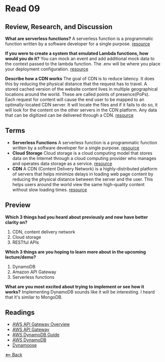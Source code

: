 # Read 09

## Review, Research, and Discussion

**What are serverless functions?** A serverless function is a programmatic function written by a software developer for a single purpose. [resource](https://blog.hubspot.com/website/serverless-functions)

**If you were to create a system that emulated Lambda functions, how would you do it?** You can mock an event and add additional mock data to the context passed to the lambda function. The .env will be where you place your deployment configuration. [resource](https://www.npmjs.com/package/node-lambda)

**Describe how a CDN works** The goal of CDN is to reduce latency. It does this by reducing the physical distance that the request has to travel. A stored cached version of the website content lives in multiple geographical locations around the world. These are called points of presence(PoPs). Each request for content will cause the end user to be mapped to an optimally-located CDN server. It will locate the files and if it fails to do so, it will look for the content on the other servers in the CDN platform. Any data that can be digitized can be delivered through a CDN. [resource](https://www.akamai.com/us/en/cdn/what-is-a-cdn.jsp)

## Terms
- **Serverless Functions** A serverless function is a programmatic function written by a software developer for a single purpose. [resource](https://blog.hubspot.com/website/serverless-functions)
- **Cloud Storage** Cloud storage is a cloud computing model that stores data on the Internet through a cloud computing provider who manages and operates data storage as a service. [resource](https://aws.amazon.com/what-is-cloud-storage/)
- **CDN** A CDN (Content Delivery Network) is a highly-distributed platform of servers that helps minimize delays in loading web page content by reducing the physical distance between the server and the user. This helps users around the world view the same high-quality content without slow loading times. [resource](https://www.akamai.com/us/en/cdn/what-is-a-cdn.jsp)

## Preview

**Which 3 things had you heard about previously and now have better clarity on?**
1. CDN, content delivery network
1. Cloud storage
1. RESTful APIs

**Which 3 things are you hoping to learn more about in the upcoming lecture/demo?**
1. DynamoDB
1. Amazon API Gateway
1. Serverless functions

**What are you most excited about trying to implement or see how it works?** Implementing DynamoDB sounds like it will be interesting. I heard that it's similar to MongoDB.

## Readings
- [AWS API Gateway Overview](https://www.serverless.com/amazon-api-gateway)
- [AWS API Gateway](https://aws.amazon.com/api-gateway/)
- [AWS DynamoDB Guide](https://www.dynamodbguide.com/what-is-dynamo-db/)
- [AWS DynamoDB](https://aws.amazon.com/dynamodb/)
- [Dynamoose](https://dynamoosejs.com/getting_started/Introduction/)

[<== Back](https://simoneodegard.github.io/reading-notes/)